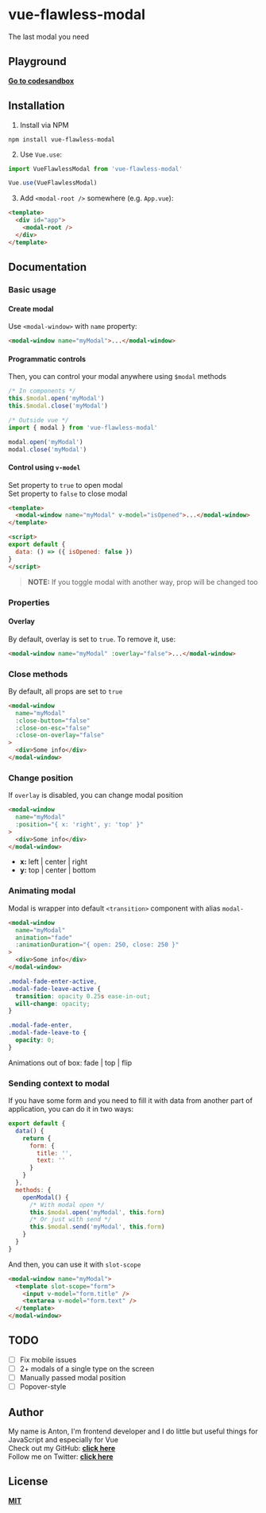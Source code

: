 # vue-flawless-modal

The last modal you need

## Playground

[**Go to codesandbox**](https://codesandbox.io/s/ql8xvnr3yq)

## Installation

1.  Install via NPM

```
npm install vue-flawless-modal
```

2.  Use `Vue.use`:

```javascript
import VueFlawlessModal from 'vue-flawless-modal'

Vue.use(VueFlawlessModal)
```

3.  Add `<modal-root />` somewhere (e.g. `App.vue`):

```html
<template>
  <div id="app">
    <modal-root />
  </div>
</template>
```

## Documentation

### Basic usage

#### Create modal

Use `<modal-window>` with `name` property:

```html
<modal-window name="myModal">...</modal-window>
```

#### Programmatic controls

Then, you can control your modal anywhere using `$modal` methods

```javascript
/* In components */
this.$modal.open('myModal')
this.$modal.close('myModal')
```

```javascript
/* Outside vue */
import { modal } from 'vue-flawless-modal'

modal.open('myModal')
modal.close('myModal')
```

#### Control using `v-model`

Set property to `true` to open modal  
Set property to `false` to close modal

```html
<template>
  <modal-window name="myModal" v-model="isOpened">...</modal-window>
</template>

<script>
export default {
  data: () => ({ isOpened: false })
}
</script>
```

> **NOTE:** If you toggle modal with another way, prop will be changed too

### Properties

#### Overlay

By default, overlay is set to `true`. To remove it, use:

```html
<modal-window name="myModal" :overlay="false">...</modal-window>
```

### Close methods

By default, all props are set to `true`

```html
<modal-window
  name="myModal"
  :close-button="false"
  :close-on-esc="false"
  :close-on-overlay="false"
>
  <div>Some info</div>
</modal-window>
```

### Change position

If `overlay` is disabled, you can change modal position

```html
<modal-window
  name="myModal"
  :position="{ x: 'right', y: 'top' }"
>
  <div>Some info</div>
</modal-window>
```

* **x:** left | center | right
* **y:** top | center | bottom

### Animating modal

Modal is wrapper into default `<transition>` component with alias `modal-`

```html
<modal-window
  name="myModal"
  animation="fade"
  :animationDuration="{ open: 250, close: 250 }"
>
  <div>Some info</div>
</modal-window>
```

```css
.modal-fade-enter-active,
.modal-fade-leave-active {
  transition: opacity 0.25s ease-in-out;
  will-change: opacity;
}

.modal-fade-enter,
.modal-fade-leave-to {
  opacity: 0;
}
```

Animations out of box: fade | top | flip

### Sending context to modal

If you have some form and you need to fill it with data from another part of application, you can do it in two ways:

```javascript
export default {
  data() {
    return {
      form: {
        title: '',
        text: ''
      }
    }
  },
  methods: {
    openModal() {
      /* With modal open */
      this.$modal.open('myModal', this.form)
      /* Or just with send */
      this.$modal.send('myModal', this.form)
    }
  }
}
```

And then, you can use it with `slot-scope`

```html
<modal-window name="myModal">
  <template slot-scope="form">
    <input v-model="form.title" />
    <textarea v-model="form.text" />
  </template>
</modal-window>
```

## TODO

* [ ] Fix mobile issues
* [ ] 2+ modals of a single type on the screen
* [ ] Manually passed modal position
* [ ] Popover-style

## Author

My name is Anton, I'm frontend developer and I do little but useful things for JavaScript and especially for Vue  
Check out my GitHub: [**click here**](https://github.com/kelin2025)  
Follow me on Twitter: [**click here**](https://twitter.com/kelin2025)

## License

[**MIT**](https://github.com/Kelin2025/vue-flawless-modal/blob/master/LICENSE)
